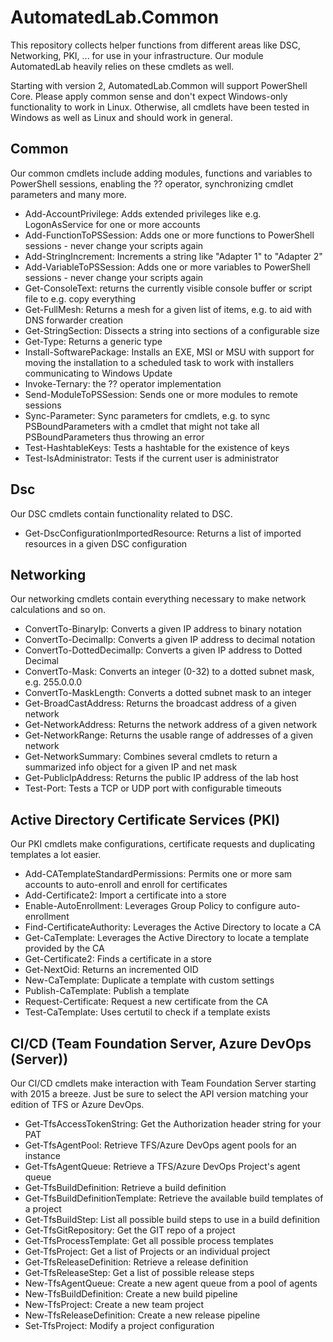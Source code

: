 ﻿# AutomatedLab.Common

This repository collects helper functions from different areas like DSC, Networking, PKI, ... for use in your infrastructure. Our module AutomatedLab heavily relies on these cmdlets as well.

Starting with version 2, AutomatedLab.Common will support PowerShell Core. Please apply common sense and don't expect Windows-only functionality to work in Linux. Otherwise, all cmdlets have been tested in Windows as well as Linux and should work in general.

## Common

Our common cmdlets include adding modules, functions and variables to PowerShell sessions, enabling the ?? operator, synchronizing cmdlet parameters and many more.

- Add-AccountPrivilege: Adds extended privileges like e.g. LogonAsService for one or more accounts
- Add-FunctionToPSSession: Adds one or more functions to PowerShell sessions - never change your scripts again
- Add-StringIncrement: Increments a string like "Adapter 1" to "Adapter 2"
- Add-VariableToPSSession: Adds one or more variables to PowerShell sessions - never change your scripts again
- Get-ConsoleText: returns the currently visible console buffer or script file to e.g. copy everything
- Get-FullMesh: Returns a mesh for a given list of items, e.g. to aid with DNS forwarder creation
- Get-StringSection: Dissects a string into sections of a configurable size
- Get-Type: Returns a generic type
- Install-SoftwarePackage: Installs an EXE, MSI or MSU with support for moving the installation to a scheduled task to work with installers communicating to Windows Update
- Invoke-Ternary: the ?? operator implementation
- Send-ModuleToPSSession: Sends one or more modules to remote sessions
- Sync-Parameter: Sync parameters for cmdlets, e.g. to sync PSBoundParameters with a cmdlet that might not take all PSBoundParameters thus throwing an error
- Test-HashtableKeys: Tests a hashtable for the existence of keys
- Test-IsAdministrator: Tests if the current user is administrator

## Dsc

Our DSC cmdlets contain functionality related to DSC.

- Get-DscConfigurationImportedResource: Returns a list of imported resources in a given DSC configuration

## Networking

Our networking cmdlets contain everything necessary to make network calculations and so on.

- ConvertTo-BinaryIp: Converts a given IP address to binary notation
- ConvertTo-DecimalIp: Converts a given IP address to decimal notation
- ConvertTo-DottedDecimalIp: Converts a given IP address to Dotted Decimal
- ConvertTo-Mask: Converts an integer (0-32) to a dotted subnet mask, e.g. 255.0.0.0
- ConvertTo-MaskLength: Converts a dotted subnet mask to an integer
- Get-BroadCastAddress: Returns the broadcast address of a given network
- Get-NetworkAddress: Returns the network address of a given network
- Get-NetworkRange: Returns the usable range of addresses of a given network
- Get-NetworkSummary: Combines several cmdlets to return a summarized info object for a given IP and net mask
- Get-PublicIpAddress: Returns the public IP address of the lab host
- Test-Port: Tests a TCP or UDP port with configurable timeouts

## Active Directory Certificate Services (PKI)

Our PKI cmdlets make configurations, certificate requests and duplicating templates a lot easier.

- Add-CATemplateStandardPermissions: Permits one or more sam accounts to auto-enroll and enroll for certificates
- Add-Certificate2: Import a certificate into a store
- Enable-AutoEnrollment: Leverages Group Policy to configure auto-enrollment
- Find-CertificateAuthority: Leverages the Active Directory to locate a CA
- Get-CaTemplate: Leverages the Active Directory to locate a template provided by the CA
- Get-Certificate2: Finds a certificate in a store
- Get-NextOid: Returns an incremented OID
- New-CaTemplate: Duplicate a template with custom settings
- Publish-CaTemplate: Publish a template
- Request-Certificate: Request a new certificate from the CA
- Test-CaTemplate: Uses certutil to check if a template exists

## CI/CD (Team Foundation Server, Azure DevOps (Server))

Our CI/CD cmdlets make interaction with Team Foundation Server starting with 2015 a breeze. Just be sure
to select the API version matching your edition of TFS or Azure DevOps.

- Get-TfsAccessTokenString: Get the Authorization header string for your PAT
- Get-TfsAgentPool: Retrieve TFS/Azure DevOps agent pools for an instance
- Get-TfsAgentQueue: Retrieve a TFS/Azure DevOps Project's agent queue
- Get-TfsBuildDefinition: Retrieve a build definition
- Get-TfsBuildDefinitionTemplate: Retrieve the available build templates of a project
- Get-TfsBuildStep: List all possible build steps to use in a build definition
- Get-TfsGitRepository: Get the GIT repo of a project
- Get-TfsProcessTemplate: Get all possible process templates
- Get-TfsProject: Get a list of Projects or an individual project
- Get-TfsReleaseDefinition: Retrieve a release definition
- Get-TfsReleaseStep: Get a list of possible release steps
- New-TfsAgentQueue: Create a new agent queue from a pool of agents
- New-TfsBuildDefinition: Create a new build pipeline
- New-TfsProject: Create a new team project
- New-TfsReleaseDefinition: Create a new release pipeline
- Set-TfsProject: Modify a project configuration
